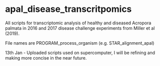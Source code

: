# apal_disease_transcritpomics
All scripts for transcriptomic analysis of healthy and diseased Acropora palmata in 2016 and 2017 disease challenge experiments from Miller et al (2019). 

File names are PROGRAM_process_organism (e.g. STAR_alignment_apal)

13th Jan - Uploaded scripts used on supercomputer, I will be refining and making more concise in the near future. 
